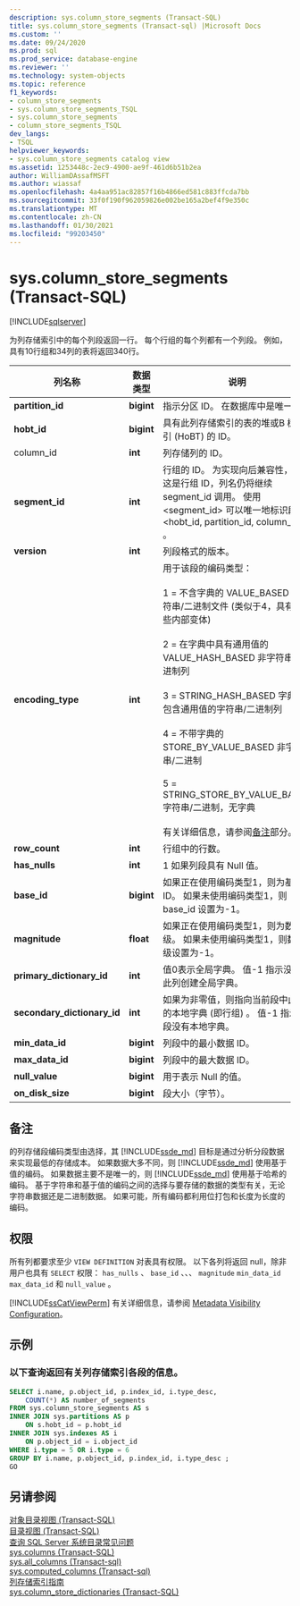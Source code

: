 ```yaml
---
description: sys.column_store_segments (Transact-SQL)
title: sys.column_store_segments (Transact-sql) |Microsoft Docs
ms.custom: ''
ms.date: 09/24/2020
ms.prod: sql
ms.prod_service: database-engine
ms.reviewer: ''
ms.technology: system-objects
ms.topic: reference
f1_keywords:
- column_store_segments
- sys.column_store_segments_TSQL
- sys.column_store_segments
- column_store_segments_TSQL
dev_langs:
- TSQL
helpviewer_keywords:
- sys.column_store_segments catalog view
ms.assetid: 1253448c-2ec9-4900-ae9f-461d6b51b2ea
author: WilliamDAssafMSFT
ms.author: wiassaf
ms.openlocfilehash: 4a4aa951ac82857f16b4866ed581c883ffcda7bb
ms.sourcegitcommit: 33f0f190f962059826e002be165a2bef4f9e350c
ms.translationtype: MT
ms.contentlocale: zh-CN
ms.lasthandoff: 01/30/2021
ms.locfileid: "99203450"
---
```

# <a name="syscolumn_store_segments-transact-sql"></a>sys.column_store_segments (Transact-SQL)
[!INCLUDE[sqlserver](../../includes/applies-to-version/sqlserver.md)]

为列存储索引中的每个列段返回一行。 每个行组的每个列都有一个列段。 例如，具有10行组和34列的表将返回340行。 
  
|列名称|数据类型|说明|  
|-----------------|---------------|-----------------|  
|**partition_id**|**bigint**|指示分区 ID。 在数据库中是唯一的。|  
|**hobt_id**|**bigint**|具有此列存储索引的表的堆或B 树索引 (HoBT) 的 ID。|  
|column_id|**int**|列存储列的 ID。|  
|**segment_id**|**int**|行组的 ID。 为实现向后兼容性，即使这是行组 ID，列名仍将继续 segment_id 调用。 使用 <segment_id> 可以唯一地标识段 \<hobt_id, partition_id, column_id> 。|  
|**version**|**int**|列段格式的版本。|  
|**encoding_type**|**int**|用于该段的编码类型：<br /><br /> 1 = 不含字典的 VALUE_BASED 非字符串/二进制文件 (类似于4，具有一些内部变体) <br /><br /> 2 = 在字典中具有通用值的 VALUE_HASH_BASED 非字符串/二进制列<br /><br /> 3 = STRING_HASH_BASED 字典中包含通用值的字符串/二进制列<br /><br /> 4 = 不带字典的 STORE_BY_VALUE_BASED 非字符串/二进制<br /><br /> 5 = STRING_STORE_BY_VALUE_BASED 字符串/二进制，无字典<br /><br /> 有关详细信息，请参阅[备注](#remarks)部分。|  
|**row_count**|**int**|行组中的行数。|  
|**has_nulls**|**int**|1 如果列段具有 Null 值。|  
|**base_id**|**bigint**|如果正在使用编码类型1，则为基值 ID。 如果未使用编码类型1，则 base_id 设置为-1。|  
|**magnitude**|**float**|如果正在使用编码类型1，则为数量级。 如果未使用编码类型1，则数量级设置为-1。|  
|**primary_dictionary_id**|**int**|值0表示全局字典。 值-1 指示没有为此列创建全局字典。|  
|**secondary_dictionary_id**|**int**|如果为非零值，则指向当前段中此列的本地字典 (即行组) 。 值-1 指示此段没有本地字典。|  
|**min_data_id**|**bigint**|列段中的最小数据 ID。|  
|**max_data_id**|**bigint**|列段中的最大数据 ID。|  
|**null_value**|**bigint**|用于表示 Null 的值。|  
|**on_disk_size**|**bigint**|段大小（字节）。|  
  
## <a name="remarks"></a>备注  
的列存储段编码类型由选择，其 [!INCLUDE[ssde_md](../../includes/ssde_md.md)] 目标是通过分析分段数据来实现最低的存储成本。 如果数据大多不同，则 [!INCLUDE[ssde_md](../../includes/ssde_md.md)] 使用基于值的编码。 如果数据主要不是唯一的，则 [!INCLUDE[ssde_md](../../includes/ssde_md.md)] 使用基于哈希的编码。 基于字符串和基于值的编码之间的选择与要存储的数据的类型有关，无论字符串数据还是二进制数据。 如果可能，所有编码都利用位打包和长度为长度的编码。
 
## <a name="permissions"></a>权限  
 所有列都要求至少 `VIEW DEFINITION` 对表具有权限。 以下各列将返回 null，除非用户也具有 `SELECT` 权限： `has_nulls` 、 `base_id` 、、、 `magnitude` `min_data_id` `max_data_id` 和 `null_value` 。  
  
 [!INCLUDE[ssCatViewPerm](../../includes/sscatviewperm-md.md)] 有关详细信息，请参阅 [Metadata Visibility Configuration](../../relational-databases/security/metadata-visibility-configuration.md)。  

## <a name="examples"></a>示例

### <a name="the-following-query-returns-information-about-segments-of-a-columnstore-index"></a>以下查询返回有关列存储索引各段的信息。  
  
```sql  
SELECT i.name, p.object_id, p.index_id, i.type_desc,   
    COUNT(*) AS number_of_segments  
FROM sys.column_store_segments AS s   
INNER JOIN sys.partitions AS p   
    ON s.hobt_id = p.hobt_id   
INNER JOIN sys.indexes AS i   
    ON p.object_id = i.object_id  
WHERE i.type = 5 OR i.type = 6  
GROUP BY i.name, p.object_id, p.index_id, i.type_desc ;  
GO  
```  

## <a name="see-also"></a>另请参阅  
 [对象目录视图 (Transact-SQL)](../../relational-databases/system-catalog-views/object-catalog-views-transact-sql.md)   
 [目录视图 (Transact-SQL)](../../relational-databases/system-catalog-views/catalog-views-transact-sql.md)   
 [查询 SQL Server 系统目录常见问题](../../relational-databases/system-catalog-views/querying-the-sql-server-system-catalog-faq.md)   
 [sys.columns (Transact-SQL)](../../relational-databases/system-catalog-views/sys-columns-transact-sql.md)   
 [sys.all_columns &#40;Transact-sql&#41;](../../relational-databases/system-catalog-views/sys-all-columns-transact-sql.md)   
 [sys.computed_columns &#40;Transact-sql&#41;](../../relational-databases/system-catalog-views/sys-computed-columns-transact-sql.md)   
 [列存储索引指南](~/relational-databases/indexes/columnstore-indexes-overview.md)    
 [sys.column_store_dictionaries (Transact-SQL)](../../relational-databases/system-catalog-views/sys-column-store-dictionaries-transact-sql.md)  
  
 
